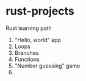 # rust-projects
Rust learning path

1. "Hello, world" app
2. Loops
3. Branches
4. Functions
5. "Number guessing" game
6. 
